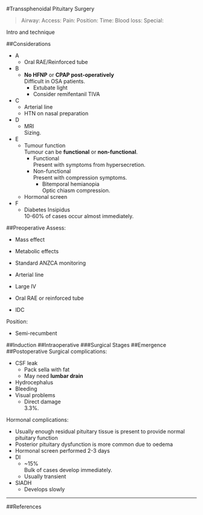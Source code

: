 #Transsphenoidal Pituitary Surgery

>Airway: 
>Access: 
>Pain: 
>Position:
>Time: 
>Blood loss:
>Special:

Intro and technique

##Considerations

* A
	* Oral RAE/Reinforced tube
* B
	* **No HFNP** or **CPAP post-operatively**  
	Difficult in OSA patients.
		* Extubate light
		* Consider remifentanil TIVA
* C
	* Arterial line
	* HTN on nasal preparation
* D
	* MRI  
	Sizing.
* E
	* Tumour function  
	Tumour can be **functional** or **non-functional**.
		* Functional  
		Present with symptoms from hypersecretion.
		* Non-functional  
		Present with compression symptoms.
			* Bitemporal hemianopia  
			Optic chiasm compression.
	* Hormonal screen
* F
	* Diabetes Insipidus  
	10-60% of cases occur almost immediately.

##Preoperative
Assess:
* Mass effect
* Metabolic effects

* Standard ANZCA monitoring
* Arterial line
* Large IV
* Oral RAE or reinforced tube
* IDC


Position:
* Semi-recumbent



##Induction
##Intraoperative
###Surgical Stages
##Emergence
##Postoperative
Surgical complications:
* CSF leak
	* Pack sella with fat
	* May need **lumbar drain**
* Hydrocephalus
* Bleeding
* Visual problems
	* Direct damage  
	3.3%.


Hormonal complications:
* Usually enough residual pituitary tissue is present to provide normal pituitary function
* Posterior pituitary dysfunction is more common due to oedema
* Hormonal screen performed 2-3 days
* DI
	* ~15%  
	Bulk of cases develop immediately.
	* Usually transient
* SIADH
	* Develops slowly

---
##References